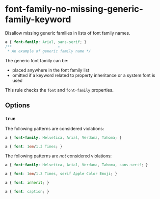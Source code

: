 # font-family-no-missing-generic-family-keyword

Disallow missing generic families in lists of font family names.

```css
a { font-family: Arial, sans-serif; }
/**                     ↑
 * An example of generic family name */
```

The generic font family can be:

-   placed anywhere in the font family list
-   omitted if a keyword related to property inheritance or a system font is used

This rule checks the `font` and `font-family` properties.

## Options

### `true`

The following patterns are considered violations:

```css
a { font-family: Helvetica, Arial, Verdana, Tahoma; }
```

```css
a { font: 1em/1.3 Times; }
```

The following patterns are *not* considered violations:

```css
a { font-family: Helvetica, Arial, Verdana, Tahoma, sans-serif; }
```

```css
a { font: 1em/1.3 Times, serif Apple Color Emoji; }
```

```css
a { font: inherit; }
```

```css
a { font: caption; }
```
